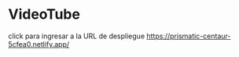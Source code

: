 # VideoTube
click para ingresar a la URL  de despliegue 
https://prismatic-centaur-5cfea0.netlify.app/
